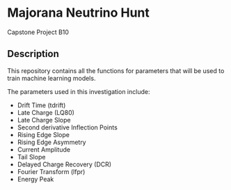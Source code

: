 # Majorana Neutrino Hunt
Capstone Project B10

## Description
This repository contains all the functions for parameters that will be used to train machine learning models. 

The parameters used in this investigation include:

- Drift Time (tdrift)
- Late Charge (LQ80)
- Late Charge Slope 
- Second derivative Inflection Points
- Rising Edge Slope
- Rising Edge Asymmetry
- Current Amplitude
- Tail Slope
- Delayed Charge Recovery (DCR)
- Fourier Transform (lfpr)
- Energy Peak
